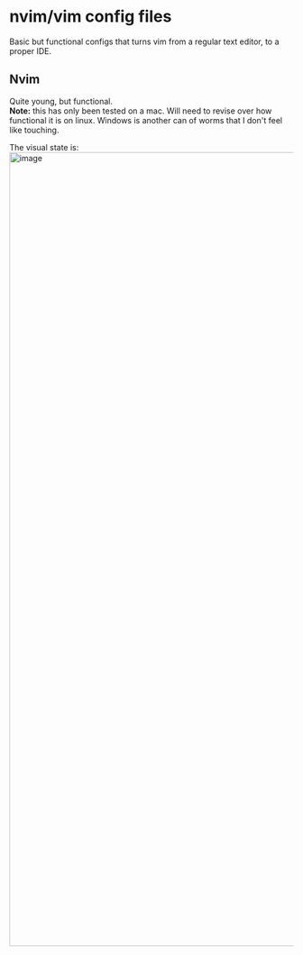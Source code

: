 # nvim/vim config files

Basic but functional configs that turns vim from a regular text editor, to a proper IDE.

## Nvim
Quite young, but functional.<br>
__Note:__ this has only been tested on a mac. Will need to revise over how functional it is on linux. Windows is another can of worms that I don't feel like touching.

The visual state is: <img width="1410" alt="image" src="https://github.com/StevenCederrand/configs/assets/17464114/e0600551-3e30-421d-ae96-94f0bd5cdccc">
